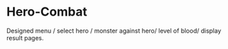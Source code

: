 # Hero-Combat
Designed menu / select hero / monster against hero/ level of blood/ display result pages.
